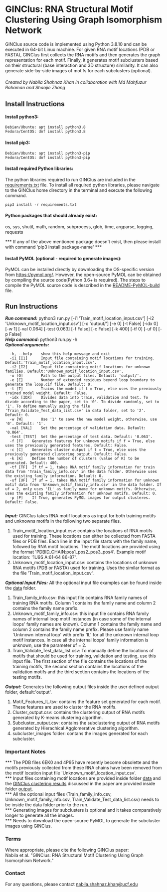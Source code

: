 # GINClus: RNA Structural Motif Clustering Using Graph Isomorphism Network
GINClus source code is implemented using Python 3.8.10 and can be executed in 64-bit Linux machine. For given RNA motif locations (PDB or FASTA), GINClus first collects the RNA motifs and then generates the graph representation for each motif. Finally, it generates motif subclusters based on their structural (base interaction and 3D structure) similarity. It can also generate side-by-side images of motifs for each subclusters (optional).  

###### Created by Nabila Shahnaz Khan in collaboration with Md Mahfuzur Rahaman and Shaojie Zhang

## Install Instructions 

#### Install python3:
```
Debian/Ubuntu: apt install python3.8  
Fedora/CentOS: dnf install python3.8 
```

#### Install pip3: 
```
Debian/Ubuntu: apt install python3-pip  
Fedora/CentOS: dnf install python3-pip  
```

#### Install required Python libraries:  
The python libraries required to run GINClus are included in the [requirements.txt](requirements.txt) file. To install all required python libraries, please navigate to the GINClus home directory in the terminal and execute the following command.
```
pip3 install -r requirements.txt
```

#### Python packages that should already exist:  
os, sys, shutil, math, random, subprocess, glob, time, argparse, logging, requests  
  
*** If any of the above mentioned package doesn't exist, then please install with command 'pip3 install package-name' ***


#### Install PyMOL (optional - required to generate images):  
PyMOL can be installed directly by downloading the OS-specific version from https://pymol.org/. However, the open-source PyMOL can be obtained by compiling the source code(Python 3.6+ is required). The steps to compile the PyMOL source code is described in the [README-PyMOL-build](README-PyMOL-build.md) file.


## Run Instructions
    
  
**_Run command:_** python3 run.py [-i1 'Train_motif_location_input.csv'] [-i2 'Unknown_motif_location_input.csv'] [-o 'output/'] [-e 0] [-t False] [-idx 0] [-w 1] [-val 0.064] [-test 0.063] [-f False] [-c False] [-k 400] [-tf 0] [-uf 0] [-p False]  
**_Help command:_** python3 run.py -h  
**_Optional arguments:_** 
```
  -h, --help  	show this help message and exit 
  -i1 [I1]    	Input file containing motif locations for training. Default:'Train_motif_location_input.csv'.  
  -i2 [I2]    	Input file containing motif locations for unknown families. Default:'Unknown_motif_location_input.csv'.
  -o [O]      	Path to the output files. Default: 'output/'.   
  -e [E]      	Number of extended residues beyond loop boundary to generate the loop.cif file. Default: 0.  
  -t [T]      	Trains the model if t = True, else uses the previously trained model weight. Default: False. 
  -idx [IDX]  	Divides data into train, validation and test. To divide according to the paper, set to '0'. To divide randomly, set to '1'. To define manually using the file 'Train_Validate_Test_data_list.csv' in data folder, set to '2'. Default: 0.
  -w [W]      	Use '1' to save the new model weight, otherwise, use '0'. Default: '1'.  
  -val [VAL]  	Set the percentage of validation data. Default: '0.064'.
  -test [TEST]	Set the percentage of test data. Default: '0.063'.
  -f [F]	Generates features for unknown motifs if f = True, else uses the previously generated features. Default: False.
  -c [C]	Generates cluster output if t = True, else uses the previously generated clustering output. Default: False.
  -k [K]	Define the number of clusters (value of K) to be generated. Default: 400.
  -tf [TF]	If tf = 1, takes RNA motif family information for train data from 'Train_family_info.csv' in the data folder. Otherwise uses the existing family information. Default: 0.
  -uf [UF]	If uf = 1, takes RNA motif family information for unknown motif data from 'Unknown_motif_family_info.csv' in the data folder. If uf = 2, only uses 'IL' as family name for unknown motifs. Otherwise, uses the existing family information for unknown motifs. Default: 0.
  -p [P]	If True, generates PyMOL images for output clusteres. Default: False.
	  
```

**_Input:_** GINClus takes RNA motif locations as input for both training motifs and unknowns motifs in the following two separate files.
1. Train_motif_location_input.csv: contains the locations of RNA motifs used for training. These locations can either be collected from FASTA files or PDB files. Each line in the input file starts with the family name, followed by RNA motif locations. The motif locations are provided using the format 'PDBID_CHAIN:pos1_pos2_pos3_pos4'. Example motif location: '1U9S A:61-64 86-87'.
2. Unknown_motif_location_input.csv: contains the locations of unknown RNA motifs (PDB or FASTA) used for training. Uses the similar format as the file 'Train_motif_location_input.csv'.


**_Optional Input Files:_** All the optional input file examples can be found inside the [data](data/) folder.
1. Train_family_info.csv: this input file contains RNA family names of training RNA motifs. Column 1 contains the family name and column 2 contains the family name prefix.
2. Unknown_motif_family_info.csv: this input file contains RNA family names of internal loop motif instances (in case some of the internal loops' family names are known). Column 1 contains the family name and column 2 contains the family name prefix. Please use family name 'Unknown internal loop' with prefix 'IL' for all the unknown internal loop motif instances. In case all the internal loops' family information is unknown, use the parameter uf = 2.
3. Train_Validate_Test_data_list.csv: To manually define the locations of motifs that should be used for training, validation and testing, use this input file. The first section of the file contains the locations of the training motifs, the second section contains the locations of the validation motifs and the third section contains the locations of the testing motifs.


**_Output:_** Generates the following output files inside the user defined output folder, default:'output'.
1. Motif_Features_IL.tsv: contains the feature set generated for each motif. These features are used to cluster the RNA motifs.
2. Cluster_output.csv: contains the clustering output of RNA motifs generated by K-means clustering algorithm.
3. Subcluster_output.csv: contains the subclustering output of RNA motifs generated by Hierachical Agglomerative clustering algorithm.
4. subcluster_images folder: contans the images generated for each subcluster.


       
### Important Notes
*** The PDB files 6EK0 and 4P95 have recently become obsolette and the motifs previously collected from these RNA chains have been removed from the motif location input file 'Unknown_motif_location_input.csv'.  
*** Input files containing motif locations are provided inside folder [data]('data/') and the [GINClus clustering results](output/Subcluster_output.xlsx) discussed in the paper are provided inside folder [output](output/).  
*** All the optional input files (Train_family_info.csv, Unknown_motif_family_info.csv, Train_Validate_Test_data_list.csv) needs to be inside the data folder prior to the run.  
*** Generating images for subclusters is optional and it takes comparatively longer to generate all the images.  
*** Needs to download the open-source PyMOL to generate the subcluster images using GINClus.  


### Terms  
Where appropriate, please cite the following GINClus paper:  
Nabila et al. "GINClus: RNA Structural Motif Clustering Using Graph Isomorphism Network." 


### Contact
For any questions, please contact nabila.shahnaz.khan@ucf.edu
